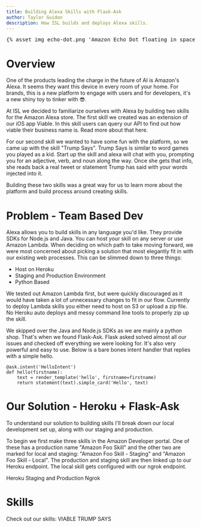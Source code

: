 ```yaml
---
title: Building Alexa Skills with Flask-Ask
author: Taylor Guidon
description: How ISL builds and deploys Alexa skills.
---
```


<pre>
{% asset_img echo-dot.png 'Amazon Echo Dot floating in space' %}
</pre>

# Overview

One of the products leading the charge in the future of AI is Amazon's Alexa. It seems they want this device in every room of your home. For brands, this is a new platform to engage with users and for developers, it's a new shiny toy to tinker with 😎.

At ISL we decided to familiarize ourselves with Alexa by building two skills for the Amazon Alexa store. The first skill we created was an extension of our iOS app Viable. In this skill users can query our API to find out how viable their business name is. Read more about that here.

For our second skill we wanted to have some fun with the platform, so we came up with the skill "Trump Says". Trump Says is similar to word games you played as a kid. Start up the skill and alexa will chat with you, prompting you for an adjective, verb, and noun along the way. Once she gets that info, she reads back a real tweet or statement Trump has said with your words injected into it.

Building these two skills was a great way for us to learn more about the platform and build process around creating skills.

# Problem - Team Based Dev

Alexa allows you to build skills in any language you'd like. They provide SDKs for Node.js and Java. You can host your skill on any server or use Amazon Lambda. When deciding on which path to take moving forward, we were most concerned about picking a solution that most elegantly fit in with our existing web processes. This can be slimmed down to three things:

- Host on Heroku
- Staging and Production Environment
- Python Based

We tested out Amazon Lambda first, but were quickly discouraged as it would have taken a lot of unnecessary changes to fit in our flow. Currently to deploy Lambda skills you either need to host on S3 or upload a zip file. No Heroku auto deploys and messy command line tools to properly zip up the skill.

We skipped over the Java and Node.js SDKs as we are mainly a python shop. That's when we found Flask-Ask. Flask asked solved almost all our issues and checked off everything we were looking for. It's also very powerful and easy to use. Below is a bare bones intent handler that replies with a simple hello.

```
@ask.intent('HelloIntent')
def hello(firstname):
    text = render_template('hello', firstname=firstname)
    return statement(text).simple_card('Hello', text)
```

# Our Solution - Heroku + Flask-Ask

To understand our solution to building skills I'll break down our local development set up, along with our staging and production.

To begin we first make three skills in the Amazon Developer portal. One of these has a production name "Amazon Foo Skill" and the other two are marked for local and staging: "Amazon Foo Skill - Staging" and "Amazon Foo Skill - Local". The production and staging skill are then linked up to our Heroku endpoint. The local skill gets configured with our ngrok endpoint.

Heroku
Staging and Production
Ngrok


# Skills

Check out our skills:
VIABLE
TRUMP SAYS